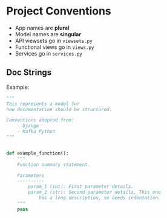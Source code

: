 # Project Conventions

- App names are **plural**
- Model names are **singular**
- API viewsets go in `viewsets.py`
- Functional views go in `views.py`
- Services go in `services.py`

## Doc Strings

Example:

```py
"""
This represents a model for
how documentation should be structured.

Conventions adopted from:
    - Django
    - Kafka Python
"""


def example_function():
    """
    Function summary statement.

    Parameters
    ----------
        param_1 (int): First parameter details.
        param_2 (str): Second parameter details. This one
            has a long description, so needs indentation.
    """
    pass
```
